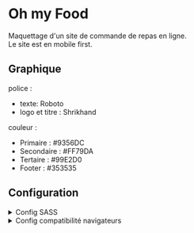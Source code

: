 # Oh my Food

Maquettage d'un site de commande de repas en ligne.
<br>
Le site est en mobile first.

## Graphique

police :

- texte: Roboto
- logo et titre : Shrikhand

couleur :

- Primaire : #9356DC
- Secondaire : #FF79DA
- Tertaire : #99E2D0
- Footer : #353535

## Configuration

<details>
<summary>Config SASS</summary>
mettre SASS en global si ce n'est déja fait.
`-g` : installe le package en global, sur la machine.
````bash
  npm -g sass
````

Puis le dans le package.json.

- **Attention** à l'architecture des dossiers **et** au noms des fichiers

````json
{
  "scripts": {
    "sass": "sass --watch ./sass/main.scss:./public/style.css"
  }
}

````

- `sass` : ce que l'on va utiliser.
- `--watch` : permet de relancé le serveur, de rafraichir la page en direct. peut être remplacé par `-w`.

Lancement de SASS dans le terminal :

````bash
 npm run sass
````

---
Pour le projet l'architecture de SASS ce fait en 7.1.
Liste des dossiers utilisés :

- base : Les fondation communes (la police, le box-sizing...).
- utils : Tout ce qui est variables, mixins, % placeholder, fonctions...
- layouts : Les blocs BEM réutilisable (header, footer formulaire, nav ...).
- components : Blocs BEM indépendant (bouton, icons...).
- pages : Tout ce qui est spécifique à une page.
- themes : tout ce qui touche à des thmes spécifique (fête de noel, black friday...)
- vendors : Tous ce qui est externe au site, (bootstrap, Jquery UI...).

</details>

<details>
<summary>
Config compatibilité navigateurs
</summary>

Installation d'autoprefixer, postcss, et postcss-cli

````bash
npm install autoprefixer postcss postcss-cli -g
````

Dans le package.json :

````json
{
  "scripts": {
  "prefix": "postcss ./public/style.css --use autoprefixer -d ./public/prefixed/"
},
"browserslist": "last 4 versions"
}
````

explications :

- On va utiliser la commande `npm run prefix`
- Qui va utiliser `postcss` sur le fichier `style.css` et qu'il va utiliser `autoprefixer` en mode developpement, et mettra le fichier à utilisé dans le dossier `prefixed`.
- La dernier ligne, est le rayon d'action d'autoprefixer, les 4 dernieres versions des navigateurs.

</details>
